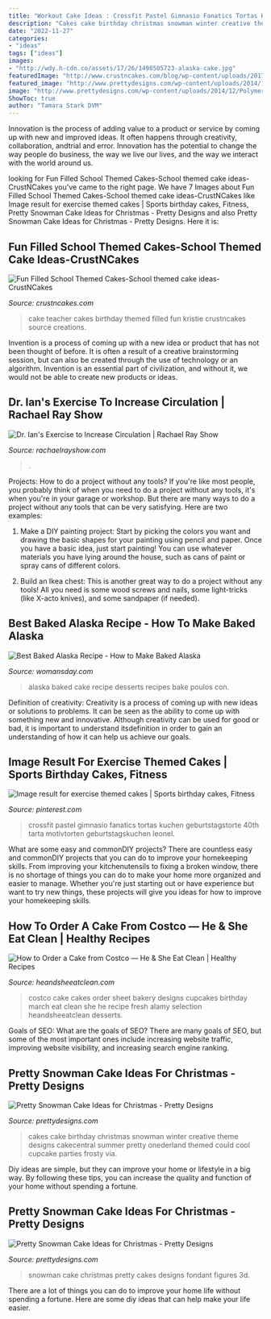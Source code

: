 ```yaml
---
title: "Workout Cake Ideas : Crossfit Pastel Gimnasio Fanatics Tortas Kuchen Geburtstagstorte 40th Tarta Motivtorten Geburtstagskuchen Leonel"
description: "Cakes cake birthday christmas snowman winter creative theme designs cakecentral summer pretty onederland themed could cool cupcake parties frosty via"
date: "2022-11-27"
categories:
- "ideas"
tags: ["ideas"]
images:
- "http://wdy.h-cdn.co/assets/17/26/1498505723-alaska-cake.jpg"
featuredImage: "http://www.crustncakes.com/blog/wp-content/uploads/2017/05/8970560874be91837936beec913385a4.jpg"
featured_image: "http://www.prettydesigns.com/wp-content/uploads/2014/12/cakecentral.jpeg"
image: "http://www.prettydesigns.com/wp-content/uploads/2014/12/Polymerclayplanet.jpg"
ShowToc: true
author: "Tamara Stark DVM"
---
```



Innovation is the process of adding value to a product or service by coming up with new and improved ideas. It often happens through creativity, collaboration, andtrial and error. Innovation has the potential to change the way people do business, the way we live our lives, and the way we interact with the world around us.

	

		
looking for Fun Filled School Themed Cakes-School themed cake ideas-CrustNCakes you've came to the right page. We have 7 Images about Fun Filled School Themed Cakes-School themed cake ideas-CrustNCakes like Image result for exercise themed cakes | Sports birthday cakes, Fitness, Pretty Snowman Cake Ideas for Christmas - Pretty Designs and also Pretty Snowman Cake Ideas for Christmas - Pretty Designs. Here it is:
		
    
## Fun Filled School Themed Cakes-School Themed Cake Ideas-CrustNCakes

<img loading=lazy src="http://www.crustncakes.com/blog/wp-content/uploads/2017/05/8970560874be91837936beec913385a4.jpg" onerror="this.onerror=null;this.src='https://tse1.mm.bing.net/th?id=OIP.X8TLs3gwIGVwrwc68o29SwHaIz&amp;pid=15.1';" alt="Fun Filled School Themed Cakes-School themed cake ideas-CrustNCakes">

_Source: crustncakes.com_

>cake teacher cakes birthday themed filled fun kristie crustncakes source creations. 

	

Invention is a process of coming up with a new idea or product that has not been thought of before. It is often a result of a creative brainstorming session, but can also be created through the use of technology or an algorithm. Invention is an essential part of civilization, and without it, we would not be able to create new products or ideas.

    
## Dr. Ian&#039;s Exercise To Increase Circulation | Rachael Ray Show

<img loading=lazy src="https://www.rachaelrayshow.com/sites/default/files/styles/1280x720/public/images/2018-07/e1226495c14f1a62ae17aa76c1f0d457.jpg?itok=74EV-6Jw" onerror="this.onerror=null;this.src='https://tse2.mm.bing.net/th?id=OIP.o8bF1SJy0sboXANPso7WsAHaEK&amp;pid=15.1';" alt="Dr. Ian&#039;s Exercise to Increase Circulation | Rachael Ray Show">

_Source: rachaelrayshow.com_

>. 

	

Projects: How to do a project without any tools?
If you're like most people, you probably think of when you need to do a project without any tools, it's when you're in your garage or workshop. But there are many ways to do a project without any tools that can be very satisfying. Here are two examples: 
1. Make a DIY painting project: Start by picking the colors you want and drawing the basic shapes for your painting using pencil and paper. Once you have a basic idea, just start painting! You can use whatever materials you have lying around the house, such as cans of paint or spray cans of different colors. 

2. Build an Ikea chest: This is another great way to do a project without any tools! All you need is some wood screws and nails, some light-tricks (like X-acto knives), and some sandpaper (if needed).

    
## Best Baked Alaska Recipe - How To Make Baked Alaska

<img loading=lazy src="http://wdy.h-cdn.co/assets/17/26/1498505723-alaska-cake.jpg" onerror="this.onerror=null;this.src='https://tse1.mm.bing.net/th?id=OIP.HVgU-q_5tI_JMyTngwzoPwHaLG&amp;pid=15.1';" alt="Best Baked Alaska Recipe - How to Make Baked Alaska">

_Source: womansday.com_

>alaska baked cake recipe desserts recipes bake poulos con. 

	

Definition of creativity:
Creativity is a process of coming up with new ideas or solutions to problems. It can be seen as the ability to come up with something new and innovative. Although creativity can be used for good or bad, it is important to understand itsdefinition in order to gain an understanding of how it can help us achieve our goals.

    
## Image Result For Exercise Themed Cakes | Sports Birthday Cakes, Fitness

<img loading=lazy src="https://i.pinimg.com/736x/2d/0d/8b/2d0d8bac0f34991ce1000ddb9c1bb813--happy-birthday-cakes-happy-birthdays.jpg" onerror="this.onerror=null;this.src='https://tse2.mm.bing.net/th?id=OIP.mqXllXMA2vEr-zykt7TqjwHaHa&amp;pid=15.1';" alt="Image result for exercise themed cakes | Sports birthday cakes, Fitness">

_Source: pinterest.com_

>crossfit pastel gimnasio fanatics tortas kuchen geburtstagstorte 40th tarta motivtorten geburtstagskuchen leonel. 

	

What are some easy and commonDIY projects?
There are countless easy and commonDIY projects that you can do to improve your homekeeping skills. From improving your kitchenutensils to fixing a broken window, there is no shortage of things you can do to make your home more organized and easier to manage. Whether you're just starting out or have experience but want to try new things, these projects will give you ideas for how to improve your homekeeping skills.

    
## How To Order A Cake From Costco — He &amp; She Eat Clean | Healthy Recipes

<img loading=lazy src="https://static1.squarespace.com/static/555c964fe4b07d15252a8927/t/58bf077df5e2314a50d5cec6/1488914324825/costco-cake-march-designs-he-and-she-eat-clean" onerror="this.onerror=null;this.src='https://tse3.mm.bing.net/th?id=OIP.Jp6DwTC3_3VBWQLwkygPoAHaFj&amp;pid=15.1';" alt="How to Order a Cake from Costco — He &amp; She Eat Clean | Healthy Recipes">

_Source: heandsheeatclean.com_

>costco cake cakes order sheet bakery designs cupcakes birthday march eat clean she he recipe fresh alamy selection heandsheeatclean desserts. 

	

Goals of SEO: What are the goals of SEO?
There are many goals of SEO, but some of the most important ones include increasing website traffic, improving website visibility, and increasing search engine ranking.

    
## Pretty Snowman Cake Ideas For Christmas - Pretty Designs

<img loading=lazy src="http://www.prettydesigns.com/wp-content/uploads/2014/12/cakecentral.jpeg" onerror="this.onerror=null;this.src='https://tse2.mm.bing.net/th?id=OIP.04G3Y7-hnsw9jnGSKTgZ3gHaJ4&amp;pid=15.1';" alt="Pretty Snowman Cake Ideas for Christmas - Pretty Designs">

_Source: prettydesigns.com_

>cakes cake birthday christmas snowman winter creative theme designs cakecentral summer pretty onederland themed could cool cupcake parties frosty via. 

	

Diy ideas are simple, but they can improve your home or lifestyle in a big way. By following these tips, you can increase the quality and function of your home without spending a fortune.

    
## Pretty Snowman Cake Ideas For Christmas - Pretty Designs

<img loading=lazy src="http://www.prettydesigns.com/wp-content/uploads/2014/12/Polymerclayplanet.jpg" onerror="this.onerror=null;this.src='https://tse1.mm.bing.net/th?id=OIP.2-7lmFiUFqVMhijhcM-7HgHaIc&amp;pid=15.1';" alt="Pretty Snowman Cake Ideas for Christmas - Pretty Designs">

_Source: prettydesigns.com_

>snowman cake christmas pretty cakes designs fondant figures 3d. 

	

There are a lot of things you can do to improve your home life without spending a fortune. Here are some diy ideas that can help make your life easier.

